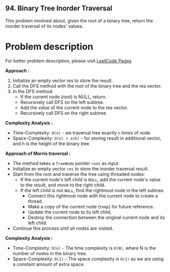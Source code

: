 ## 94. Binary Tree Inorder Traversal

This problem involved about, given the root of a binary tree, return the inorder traversal of its nodes' values.

# Problem description

For better problem description, please visit [LeetCode Pages](https://leetcode.com/problems/binary-tree-inorder-traversal/description/)

**Approach :**<br/>

1. Initialize an empty vector res to store the result.
2. Call the DFS method with the root of the binary tree and the res vector.
3. In the DFS method:
    - If the current node (root) is NULL, return.
    - Recursively call DFS on the left subtree.
    - Add the value of the current node to the res vector.
    - Recursively call DFS on the right subtree.

**Complexity Analysis :**<br/>

-   Time-Complexity: `O(n)` - we traversal tree exactly `n` times of node
-   Space-Complexity: `O(n) + o(h)` - for storing result in additional vector, and h is the height of the binary tree

**Approach of Morris traversal :**<br/>

-   The method takes a `TreeNode` pointer `root` as input.
-   Initialize an empty vector `res` to store the inorder traversal result.
-   Start from the root and traverse the tree using threaded nodes:
    -   If the current node's left child is `NULL`, add the current node's value to the result, and move to the right child.
    -   If the left child is not `NULL`, find the rightmost node in the left subtree.
        -   Connect this rightmost node with the current node to create a thread.
        -   Make a copy of the current node (`temp`) for future reference.
        -   Update the current node to its left child.
        -   Destroy the connection between the original current node and its left child.
-   Continue this process until all nodes are visited.

**Complexity Analysis :**<br/>

-   Time-Complexity: `O(n)` - The time complexity is `O(N)`, where N is the number of nodes in the binary tree.
-   Space-Complexity: `O(1)` - The space complexity is `O(1)` as we are using a constant amount of extra space.
